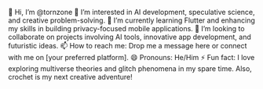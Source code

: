 👋 Hi, I’m @tornzone
👀 I’m interested in AI development, speculative science, and creative problem-solving.
🌱 I’m currently learning Flutter and enhancing my skills in building privacy-focused mobile applications.
💞️ I’m looking to collaborate on projects involving AI tools, innovative app development, and futuristic ideas.
📫 How to reach me: Drop me a message here or connect with me on [your preferred platform].
😄 Pronouns: He/Him
⚡ Fun fact: I love exploring multiverse theories and glitch phenomena in my spare time. Also, crochet is my next creative adventure!

<!---
tornzone/tornzone is a ✨ special ✨ repository because its `README.md` (this file) appears on your GitHub profile.
You can click the Preview link to take a look at your changes.
--->
